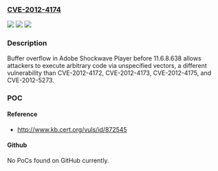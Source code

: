### [CVE-2012-4174](https://cve.mitre.org/cgi-bin/cvename.cgi?name=CVE-2012-4174)
![](https://img.shields.io/static/v1?label=Product&message=n%2Fa&color=blue)
![](https://img.shields.io/static/v1?label=Version&message=n%2Fa&color=blue)
![](https://img.shields.io/static/v1?label=Vulnerability&message=n%2Fa&color=brighgreen)

### Description

Buffer overflow in Adobe Shockwave Player before 11.6.8.638 allows attackers to execute arbitrary code via unspecified vectors, a different vulnerability than CVE-2012-4172, CVE-2012-4173, CVE-2012-4175, and CVE-2012-5273.

### POC

#### Reference
- http://www.kb.cert.org/vuls/id/872545

#### Github
No PoCs found on GitHub currently.

